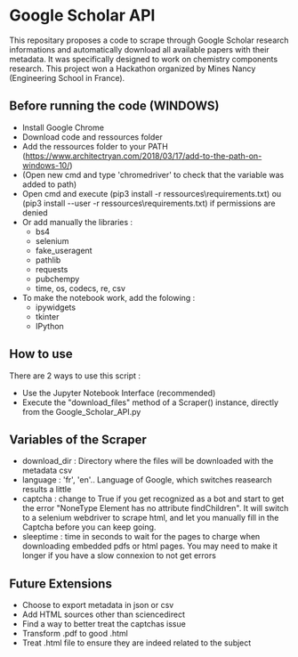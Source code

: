 # Google Scholar API

This repositary proposes a code to scrape through Google Scholar research informations and automatically download all available papers with their metadata. It was specifically designed to work on chemistry components research. This project won a Hackathon organized by Mines Nancy (Engineering School in France).

## Before running the code (WINDOWS)
* Install Google Chrome
* Download code and ressources folder
* Add the ressources folder to your PATH (https://www.architectryan.com/2018/03/17/add-to-the-path-on-windows-10/)
* (Open new cmd and type 'chromedriver' to check that the variable was added to path)
* Open cmd and execute (pip3 install -r ressources\requirements.txt) ou (pip3 install --user -r ressources\requirements.txt) if permissions are denied
* Or add manually the libraries :
  * bs4
  * selenium
  * fake_useragent
  * pathlib
  * requests
  * pubchempy
  * time, os, codecs, re, csv
* To make the notebook work, add the folowing :
  * ipywidgets
  * tkinter
  * IPython

## How to use
There are 2 ways to use this script : 
* Use the Jupyter Notebook Interface (recommended)
* Execute the "download_files" method of a Scraper() instance, directly from the Google_Scholar_API.py

## Variables of the Scraper
* download_dir : Directory where the files will be downloaded with the metadata csv
* language : 'fr', 'en'.. Language of Google, which switches reasearch results a little
* captcha : change to True if you get recognized as a bot and start to get the error "NoneType Element has no attribute findChildren". It will switch to a selenium webdriver to scrape html, and let you manually fill in the Captcha before you can keep going.
* sleeptime : time in seconds to wait for the pages to charge when downloading embedded pdfs or html pages. You may need to make it longer if you have a slow connexion to not get errors

## Future Extensions 
* Choose to export metadata in json or csv
* Add HTML sources other than sciencedirect
* Find a way to better treat the captchas issue
* Transform .pdf to good .html
* Treat .html file to ensure they are indeed related to the subject
